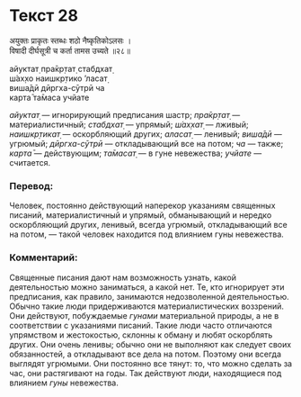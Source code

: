 # Текст 28

अयुक्तः प्राकृतः स्तब्धः शठो नैष्कृतिकोऽलसः ।  
विषादी दीर्घसूत्री च कर्ता तामस उच्यते ॥२८॥

айуктат̣ пра̄кр̣тат̣ стабдхат̣  
ш́ах̣хо наишкр̣тико ’ласат̣  
виша̄дӣ дӣргха-сӯтрӣ ча  
карта̄ та̄маса учйате

_айуктат̣_ — игнорирующий предписания шастр; _пра̄кр̣тат̣_ — материалистичный; _стабдхат̣_ — упрямый; _ш́ах̣хат̣_ — лживый; _наишкр̣тикат̣_ — оскорбляющий других; _аласат̣_ — ленивый; _виша̄дӣ_ — угрюмый; _дӣргха-сӯтрӣ_ — откладывающий все на потом; _ча_ — также; _карта̄_ — действующим; _та̄масат̣_ — в гуне невежества; _учйате_ — считается.

### Перевод:

Человек, постоянно действующий наперекор указаниям священных писаний, материалистичный и упрямый, обманывающий и нередко оскорбляющий других, ленивый, всегда угрюмый, откладывающий все на потом, — такой человек находится под влиянием гуны невежества.

### Комментарий:

Священные писания дают нам возможность узнать, какой деятельностью можно заниматься, а какой нет. Те, кто игнорирует эти предписания, как правило, занимаются недозволенной деятельностью. Обычно такие люди придерживаются материалистических воззрений. Они действуют, побуждаемые _гунами_ материальной природы, а не в соответствии с указаниями писаний. Такие люди часто отличаются упрямством и жестокостью, склонны к обману и любят оскорблять других. Они очень ленивы; обычно они не выполняют как следует своих обязанностей, а откладывают все дела на потом. Поэтому они всегда выглядят угрюмыми. Они постоянно все тянут: то, что можно сделать за час, они растягивают на годы. Так действуют люди, находящиеся под влиянием _гуны_ невежества.